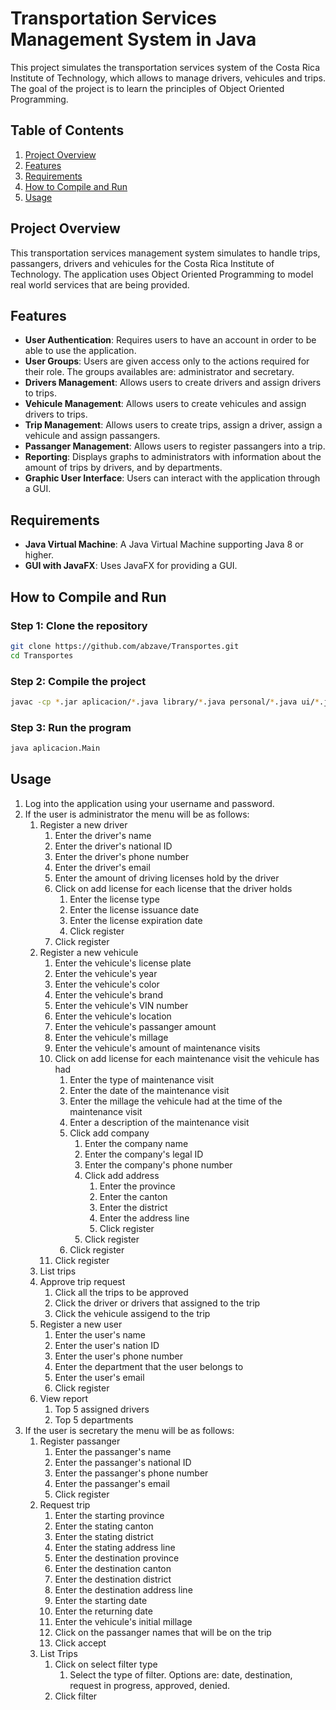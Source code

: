 # Transportation Services Management System in Java

This project simulates the transportation services system of the Costa Rica Institute of Technology, which allows to manage drivers, vehicules and trips. The goal of the project is to learn the principles of Object Oriented Programming.

## Table of Contents
1. [Project Overview](#project-overview)
2. [Features](#features)
3. [Requirements](#requirements)
4. [How to Compile and Run](#how-to-compile-and-run)
5. [Usage](#usage)

## Project Overview

This transportation services management system simulates to handle trips, passangers, drivers and vehicules for the Costa Rica Institute of Technology. The application uses Object Oriented Programming to model real world services that are being provided.

## Features

- **User Authentication**: Requires users to have an account in order to be able to use the application.
- **User Groups**: Users are given access only to the actions required for their role. The groups availables are: administrator and secretary.
- **Drivers Management**: Allows users to create drivers and assign drivers to trips.
- **Vehicule Management**: Allows users to create vehicules and assign drivers to trips.
- **Trip Management**: Allows users to create trips, assign a driver, assign a vehicule and assign passangers.
- **Passanger Management**: Allows users to register passangers into a trip.
- **Reporting**: Displays graphs to administrators with information about the amount of trips by drivers, and by departments.
- **Graphic User Interface**: Users can interact with the application through a GUI.

## Requirements

- **Java Virtual Machine**: A Java Virtual Machine supporting Java 8 or higher.
- **GUI with JavaFX**: Uses JavaFX for providing a GUI.

## How to Compile and Run

### Step 1: Clone the repository

``` bash
git clone https://github.com/abzave/Transportes.git
cd Transportes
```

### Step 2: Compile the project

``` bash
javac -cp *.jar aplicacion/*.java library/*.java personal/*.java ui/*.java util/*.java
```

### Step 3: Run the program

``` bash
java aplicacion.Main
```

## Usage

1. Log into the application using your username and password.
2. If the user is administrator the menu will be as follows:
    1. Register a new driver
        1. Enter the driver's name
        2. Enter the driver's national ID
        3. Enter the driver's phone number
        4. Enter the driver's email
        5. Enter the amount of driving licenses hold by the driver
        6. Click on add license for each license that the driver holds
            1. Enter the license type
            2. Enter the license issuance date
            3. Enter the license expiration date
            4. Click register
        7. Click register
    2. Register a new vehicule
        1. Enter the vehicule's license plate
        2. Enter the vehicule's year
        3. Enter the vehicule's color
        4. Enter the vehicule's brand
        5. Enter the vehicule's VIN number
        6. Enter the vehicule's location
        7. Enter the vehicule's passanger amount
        8. Enter the vehicule's millage
        9. Enter the vehicule's amount of maintenance visits
        10. Click on add license for each maintenance visit the vehicule has had
            1. Enter the type of maintenance visit
            2. Enter the date of the maintenance visit
            3. Enter the millage the vehicule had at the time of the maintenance visit
            4. Enter a description of the maintenance visit
            5. Click add company
                1. Enter the company name
                2. Enter the company's legal ID
                3. Enter the company's phone number
                4. Click add address
                    1. Enter the province
                    2. Enter the canton
                    3. Enter the district
                    4. Enter the address line
                    5. Click register
                5. Click register
            6. Click register
        11. Click register
    5. List trips
    6. Approve trip request
        1. Click all the trips to be approved
        2. Click the driver or drivers that assigned to the trip
        3. Click the vehicule assigend to the trip 
    7. Register a new user
        1. Enter the user's name
        2. Enter the user's nation ID
        3. Enter the user's phone number
        4. Enter the department that the user belongs to
        5. Enter the user's email
        6. Click register
    8. View report
        1. Top 5 assigned drivers
        2. Top 5 departments
3. If the user is secretary the menu will be as follows:
    1. Register passanger
        1. Enter the passanger's name
        2. Enter the passanger's national ID
        3. Enter the passanger's phone number
        4. Enter the passanger's email
        5. Click register
    2. Request trip
        1. Enter the starting province
        2. Enter the stating canton
        3. Enter the stating district
        4. Enter the stating address line
        5. Enter the destination province
        6. Enter the destination canton
        7. Enter the destination district
        8. Enter the destination address line
        9. Enter the starting date
        10. Enter the returning date
        11. Enter the vehicule's initial millage
        12. Click on the passanger names that will be on the trip
        13. Click accept
    3. List Trips
        1. Click on select filter type
            1. Select the type of filter. Options are: date, destination, request in progress, approved, denied.
        3. Click filter
